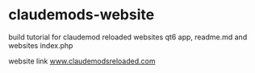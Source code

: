 # claudemods-website
build tutorial for claudemod reloaded websites qt6 app, readme.md and websites index.php

website link www.claudemodsreloaded.com
